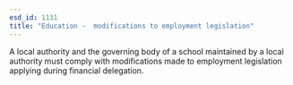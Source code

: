 ```yaml
---
esd_id: 1131
title: "Education -  modifications to employment legislation"
---
```


A local authority and the governing body of a school maintained by a local authority must comply with modifications made to employment legislation applying during financial delegation.

